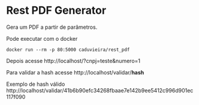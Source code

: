 # Rest PDF Generator

Gera um PDF a partir de parâmetros.

Pode executar com o docker

```shell
docker run --rm -p 80:5000 caduvieira/rest_pdf
```

Depois acesse http://localhost/?cnpj=teste&numero=1

Para validar a hash acesse http://localhost/validar/**hash** 

Exemplo de hash válido http://localhost/validar/41b6b90efc34268fbaae7e142b9ee5412c996d901ec117f090
